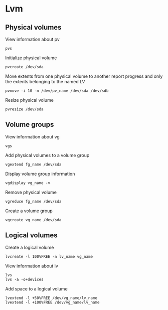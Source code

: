 # Lvm
## Physical volumes
View information about pv
```
pvs
```

Initialize physical volume
```
pvcreate /dev/sda
```

Move extents from one physical volume to another
report progress and only the extents belonging to the named LV
```
pvmove -i 10 -n /dev/pv_name /dev/sda /dev/sdb
```

Resize physical volume
```
pvresize /dev/sda
```
## Volume groups
View information about vg
```
vgs
```

Add physical volumes to a volume group
```
vgextend fg_name /dev/sda
```

Display volume group information
```
vgdisplay vg_name -v
```

Remove physical volume
```
vgreduce fg_name /dev/sda
```

Create a volume group
```
vgcreate vg_name /dev/sda
```

## Logical volumes
Create a logical volume
```
lvcreate -l 100%FREE -n lv_name vg_name
```

View information about lv
```
lvs
lvs -a -o+devices
```

Add space to a logical volume
```
lvextend -l +50%FREE /dev/vg_name/lv_name
lvextend -l +100%FREE /dev/vg_name/lv_name
```
